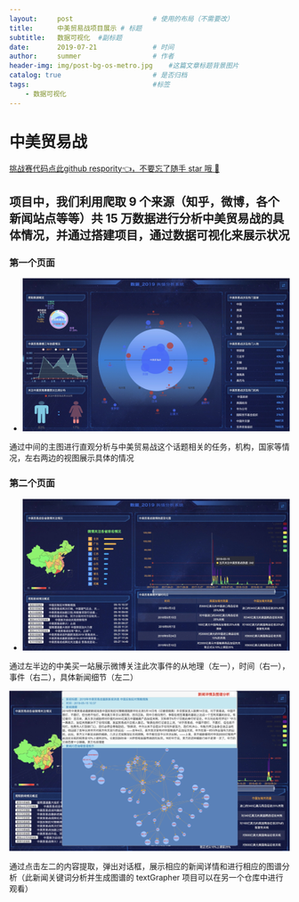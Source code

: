 ```yaml
---
layout:     post   				    # 使用的布局（不需要改）
title:      中美贸易战项目展示 # 标题 
subtitle:   数据可视化  #副标题
date:       2019-07-21				# 时间
author:     summer					# 作者
header-img: img/post-bg-os-metro.jpg 	#这篇文章标题背景图片
catalog: true 						# 是否归档
tags:								#标签
    - 数据可视化
---
```

# 中美贸易战
[挑战赛代码点此github respority👈，不要忘了随手 star 哦 🥳](https://github.com/summerone123/Sino-US-Trade-War)

## 项目中，我们利用爬取 9 个来源（知乎，微博，各个新闻站点等等）共 15 万数据进行分析中美贸易战的具体情况，并通过搭建项目，通过数据可视化来展示状况
### 第一个页面
- ![-w1433](/img/blog_img/15652477758343.jpg)

通过中间的主图进行直观分析与中美贸易战这个话题相关的任务，机构，国家等情况，左右两边的视图展示具体的情况
### 第二个页面
- ![-w1438](/img/blog_img/15652478646935.jpg)

通过左半边的中美买一站展示微博关注此次事件的从地理（左一），时间（右一），事件（右二），具体新闻细节（左二）

![-w1439](/img/blog_img/15652481493236.jpg)

通过点击左二的内容提取，弹出对话框，展示相应的新闻详情和进行相应的图谱分析（此新闻关键词分析并生成图谱的 textGrapher 项目可以在另一个仓库中进行观看）


